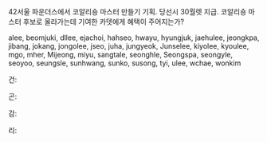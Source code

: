 42서울 파운더스에서 코알리숑 마스터 만들기 기획.
당선시 30월렛 지급.
코알리숑 마스터 후보로 올라가는데 기여한 카뎃에게 혜택이 주어지는가?

alee, beomjuki, dllee, ejachoi, hahseo, hwayu, hyungjuk, jaehulee, jeongkpa, jibang, jokang, jongolee, jseo, juha, jungyeok, Junselee, kiyolee, kyoulee, mgo, mher, Mijeong, miyu, sangtale, seonghle, Seongspa, seongyle, seoyoo, seungsle, sunhwang, sunko, susong, tyi, ulee, wchae, wonkim

건: 

곤:

감:

리: